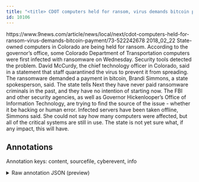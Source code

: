 ```yaml
---
title: "<title> CDOT computers held for ransom, virus demands bitcoin payment  </title>"
id: 10106
---
```


<title> CDOT computers held for ransom, virus demands bitcoin payment  </title>
<source> https://www.9news.com/article/news/local/next/cdot-computers-held-for-ransom-virus-demands-bitcoin-payment/73-522242678 </source>
<date> 2018_02_22 </date>
<text>
State-owned computers in Colorado are being held for ransom.
According to the governor’s office, some Colorado Department of Transportation computers were first infected with ransomware on Wednesday. Security tools detected the problem.
David McCurdy, the chief technology officer in Colorado, said in a statement that staff quarantined the virus to prevent it from spreading.
The ransomware demanded a payment in bitcoin, Brandi Simmons, a state spokesperson, said. The state tells Next they have never paid ransomware criminals in the past, and they have no intention of starting now.
The FBI and other security agencies, as well as Governor Hickenlooper’s Office of Information Technology, are trying to find the source of the issue - whether it be hacking or human error.
Infected servers have been taken offline, Simmons said. She could not say how many computers were affected, but all of the critical systems are still in use.
The state is not yet sure what, if any impact, this will have.
</text>



## Annotations

Annotation keys: content, sourcefile, cyberevent, info

<details>
<summary>Raw annotation JSON (preview)</summary>

```json
{
  "content": "State-owned computers in Colorado are being held for ransom. According to the governor\u2019s office, some Colorado Department of Transportation computers were first infected with ransomware on Wednesday. Security tools detected the problem. David McCurdy, the chief technology officer in Colorado, said in a statement that staff quarantined the virus to prevent it from spreading. The ransomware demanded a payment in bitcoin, Brandi Simmons, a state spokesperson, said. The state tells Next they have never paid ransomware criminals in the past, and they have no intention of starting now. The FBI and other security agencies, as well as Governor Hickenlooper\u2019s Office of Information Technology, are trying to find the source of the issue - whether it be hacking or human error. Infected servers have been taken offline, Simmons said. She could not say how many computers were affected, but all of the critical systems are still in use. The state is not yet sure what, if any impact, this will have.",
  "sourcefile": "10106.txt",
  "cyberevent": {
    "hopper": [
      {
        "index": 0,
        "relation": "Same",
        "events": [
          {
            "index": "E2",
            "type": "Attack",
            "realis": "Actual",
            "nugget": {
              "startOffset": 392,
              "index": "T8",
              "endOffset": 410,
              "text": "demanded a payment"
            },
            "argument": [
              {
                "index": "T10",
                "external_reference": {
                  "wikidataid": "Q926331"
                },
                "endOffset": 391,
                "role": {
                  "type": "Tool"
                },
                "text": "The ransomware",
                "startOffset": 377,
                "type": "Malware"
              },
              {
                "index": "T9",
                "text": "in bitcoin",
                "endOffset": 421,
                "role": {
                  "type": "Payment-Method"
                },
                "startOffset": 411,
                "type": "PaymentMethod"
              }
            ],
            "subtype": "Ransom"
          },
          {
            "index": "E3",
            "type": "Attack",
            "realis": "Other",
            "nugget": {
              "startOffset": 504,
              "index": "T11",
              "endOffset": 508,
              "text": "paid"
            },
            "argument": [
              {
                "index": "T13",
                "text": "they",
                "endOffset": 492,
                "role": {
                  "type": "Victim"
                },
                "startOffset": 488,
                "type": "Organization"
              },
              {
                "index": "T14",
                "external_reference": {
                  "wikidataid": "Q132783"
                },
                "endOffset": 476,
                "role": {
                  "type": "Victim"
                },
                "text": "The state",
                "startOffset": 467,
                "type": "Organization"
              },
              {
                "index": "T12",
                "text": "ransomware criminals",
                "endOffset": 529,
                "role": {
                  "type": "Attacker"
                },
                "startOffset": 509,
                "type": "Person"
              }
            ],
            "subtype": "Ransom"
          },
          {
            "index": "E1",
            "type": "Attack",
            "realis": "Actual",
            "nugget": {
              "startOffset": 44,
              "index": "T3",
              "endOffset": 59,
              "text": "held for ransom"
            },
            "argument": [
              {
                "index": "T4",
                "external_reference": {
                  "dbpediaURI": "http://dbpedia.org/resource/Colorado",

```
</details>

